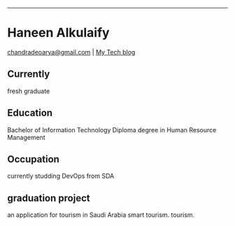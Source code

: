 ---
# Haneen Alkulaify


<div id="webaddress">
<a href="haneenalk3@gmail.com">chandradeoarya@gmail.com</a>
| <a href="http://HaneenAlkhulaify.com">My Tech blog</a>
</div>


## Currently

fresh graduate



## Education

Bachelor of Information Technology
Diploma degree in Human Resource Management 



## Occupation

currently studding DevOps from SDA

## graduation project

an application for tourism in Saudi Arabia smart tourism. tourism.

<!-- ### Footer

Last updated: June 2022 -->

